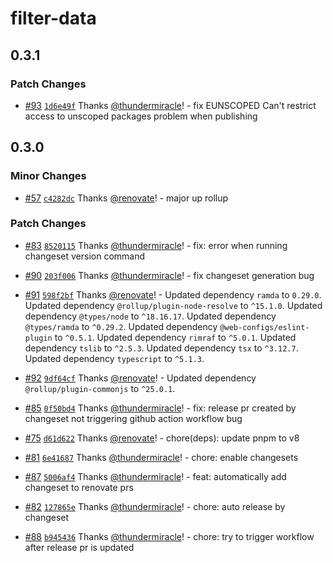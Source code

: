 # filter-data

## 0.3.1

### Patch Changes

- [#93](https://github.com/thundermiracle/filter-data/pull/93) [`1d6e49f`](https://github.com/thundermiracle/filter-data/commit/1d6e49f699937f3a01f04761dfb46c535b3fb8b2) Thanks [@thundermiracle](https://github.com/thundermiracle)! - fix EUNSCOPED Can't restrict access to unscoped packages problem when publishing

## 0.3.0

### Minor Changes

- [#57](https://github.com/thundermiracle/filter-data/pull/57) [`c4282dc`](https://github.com/thundermiracle/filter-data/commit/c4282dc0c980439d42b3224936b90c6802726960) Thanks [@renovate](https://github.com/apps/renovate)! - major up rollup

### Patch Changes

- [#83](https://github.com/thundermiracle/filter-data/pull/83) [`8520115`](https://github.com/thundermiracle/filter-data/commit/8520115a80ab1ed0c4bf99fa6f6f2f8ca5f6e292) Thanks [@thundermiracle](https://github.com/thundermiracle)! - fix: error when running changeset version command

- [#90](https://github.com/thundermiracle/filter-data/pull/90) [`203f006`](https://github.com/thundermiracle/filter-data/commit/203f006ae4fafe379d2a815e44f56fe70273159d) Thanks [@thundermiracle](https://github.com/thundermiracle)! - fix changeset generation bug

- [#91](https://github.com/thundermiracle/filter-data/pull/91) [`598f2bf`](https://github.com/thundermiracle/filter-data/commit/598f2bf2a9eb2a228950e79e9d229d22603b11a0) Thanks [@renovate](https://github.com/apps/renovate)! - Updated dependency `ramda` to `0.29.0`.
  Updated dependency `@rollup/plugin-node-resolve` to `^15.1.0`.
  Updated dependency `@types/node` to `^18.16.17`.
  Updated dependency `@types/ramda` to `^0.29.2`.
  Updated dependency `@web-configs/eslint-plugin` to `^0.5.1`.
  Updated dependency `rimraf` to `^5.0.1`.
  Updated dependency `tslib` to `^2.5.3`.
  Updated dependency `tsx` to `^3.12.7`.
  Updated dependency `typescript` to `^5.1.3`.

- [#92](https://github.com/thundermiracle/filter-data/pull/92) [`9df64cf`](https://github.com/thundermiracle/filter-data/commit/9df64cfe86af0f3d144aaabc46d4c4774ba50949) Thanks [@renovate](https://github.com/apps/renovate)! - Updated dependency `@rollup/plugin-commonjs` to `^25.0.1`.

- [#85](https://github.com/thundermiracle/filter-data/pull/85) [`0f50bd4`](https://github.com/thundermiracle/filter-data/commit/0f50bd42aec9a1a49145c71ec3e2dec03534ae96) Thanks [@thundermiracle](https://github.com/thundermiracle)! - fix: release pr created by changeset not triggering github action workflow bug

- [#75](https://github.com/thundermiracle/filter-data/pull/75) [`d61d622`](https://github.com/thundermiracle/filter-data/commit/d61d622637cacf292d9f73487e0b06cbc6d68124) Thanks [@renovate](https://github.com/apps/renovate)! - chore(deps): update pnpm to v8

- [#81](https://github.com/thundermiracle/filter-data/pull/81) [`6e41687`](https://github.com/thundermiracle/filter-data/commit/6e41687bc437dc54c9ceab4898baf0dbac2bbc1a) Thanks [@thundermiracle](https://github.com/thundermiracle)! - chore: enable changesets

- [#87](https://github.com/thundermiracle/filter-data/pull/87) [`5006af4`](https://github.com/thundermiracle/filter-data/commit/5006af43158bd2e39ad1b4620aaab86c242c95a6) Thanks [@thundermiracle](https://github.com/thundermiracle)! - feat: automatically add changeset to renovate prs

- [#82](https://github.com/thundermiracle/filter-data/pull/82) [`127865e`](https://github.com/thundermiracle/filter-data/commit/127865e100e5deec6f609094073ea46ddd86f920) Thanks [@thundermiracle](https://github.com/thundermiracle)! - chore: auto release by changeset

- [#88](https://github.com/thundermiracle/filter-data/pull/88) [`b945436`](https://github.com/thundermiracle/filter-data/commit/b9454363b1b295c6bd805dcbdeeb9f2e6d8289a3) Thanks [@thundermiracle](https://github.com/thundermiracle)! - chore: try to trigger workflow after release pr is updated
